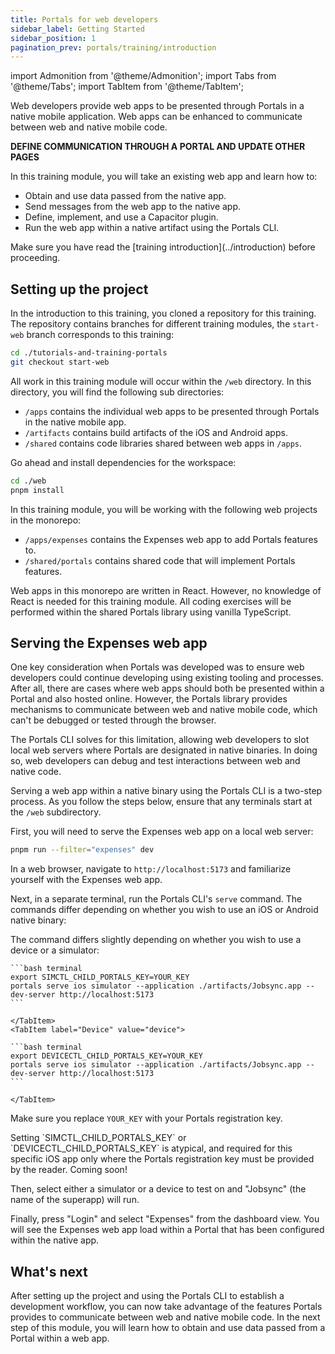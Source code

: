 ```yaml
---
title: Portals for web developers
sidebar_label: Getting Started
sidebar_position: 1
pagination_prev: portals/training/introduction
---
```


import Admonition from '@theme/Admonition';
import Tabs from '@theme/Tabs';
import TabItem from '@theme/TabItem';

Web developers provide web apps to be presented through Portals in a native mobile application. Web apps can be enhanced to communicate between web and native mobile code.

**DEFINE COMMUNICATION THROUGH A PORTAL AND UPDATE OTHER PAGES**

In this training module, you will take an existing web app and learn how to:

- Obtain and use data passed from the native app.
- Send messages from the web app to the native app.
- Define, implement, and use a Capacitor plugin.
- Run the web app within a native artifact using the Portals CLI. 


<Admonition type="note">
Make sure you have read the [training introduction](../introduction) before proceeding. 
</Admonition>

## Setting up the project

In the introduction to this training, you cloned a repository for this training. The repository contains branches for different training modules, the `start-web` branch corresponds to this training:

```bash terminal
cd ./tutorials-and-training-portals
git checkout start-web
```

All work in this training module will occur within the `/web` directory. In this directory, you will find the following sub directories:

- `/apps` contains the individual web apps to be presented through Portals in the native mobile app.
- `/artifacts` contains build artifacts of the iOS and Android apps.
- `/shared` contains code libraries shared between web apps in `/apps`.

Go ahead and install dependencies for the workspace:

```bash terminal
cd ./web
pnpm install
```

In this training module, you will be working with the following web projects in the monorepo:

- `/apps/expenses` contains the Expenses web app to add Portals features to.
- `/shared/portals` contains shared code that will implement Portals features.

<Admonition type="info">
Web apps in this monorepo are written in React. However, no knowledge of React is needed for this training module. All coding exercises will be performed within the shared Portals library using vanilla TypeScript. 
</Admonition>

## Serving the Expenses web app

One key consideration when Portals was developed was to ensure web developers could continue developing using existing tooling and processes. After all, there are cases where web apps should both be presented within a Portal and also hosted online. However, the Portals library provides mechanisms to communicate between web and native mobile code, which can't be debugged or tested through the browser. 

The Portals CLI solves for this limitation, allowing web developers to slot local web servers where Portals are designated in native binaries. In doing so, web developers can debug and test interactions between web and native code.

Serving a web app within a native binary using the Portals CLI is a two-step process. As you follow the steps below, ensure that any terminals start at the `/web` subdirectory.

First, you will need to serve the Expenses web app on a local web server:

```bash terminal
pnpm run --filter="expenses" dev
```

In a web browser, navigate to `http://localhost:5173` and familiarize yourself with the Expenses web app.

Next, in a separate terminal, run the Portals CLI's `serve` command. The commands differ depending on whether you wish to use an iOS or Android native binary:

<Tabs groupid="platforms">
  <TabItem label="iOS" value="ios" default>
    
  The command differs slightly depending on whether you wish to use a device or a simulator:

  <Tabs>
    <TabItem label="Simulator" value="sim" default>

    ```bash terminal
    export SIMCTL_CHILD_PORTALS_KEY=YOUR_KEY
    portals serve ios simulator --application ./artifacts/Jobsync.app --dev-server http://localhost:5173
    ```

    </TabItem>
    <TabItem label="Device" value="device">
    
    ```bash terminal
    export DEVICECTL_CHILD_PORTALS_KEY=YOUR_KEY
    portals serve ios simulator --application ./artifacts/Jobsync.app --dev-server http://localhost:5173
    ```

    </TabItem>
  </Tabs>

  Make sure you replace `YOUR_KEY` with your Portals registration key.

  <Admonition type="note">
  Setting `SIMCTL_CHILD_PORTALS_KEY` or `DEVICECTL_CHILD_PORTALS_KEY` is atypical, and required for this specific iOS app only where the Portals registration key must be provided by the reader. 
  </Admonition>

  </TabItem>
  <TabItem label="Android" value="android">
    Coming soon!
  </TabItem>
</Tabs>

Then, select either a simulator or a device to test on and "Jobsync" (the name of the superapp) will run.

Finally, press "Login" and select "Expenses" from the dashboard view. You will see the Expenses web app load within a Portal that has been configured within the native app.

## What's next

After setting up the project and using the Portals CLI to establish a development workflow, you can now take advantage of the features Portals provides to communicate between web and native mobile code. In the next step of this module, you will learn how to obtain and use data passed from a Portal within a web app.